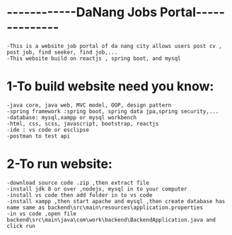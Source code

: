 # ------------DaNang Jobs Portal--------------
    -This is a website job portal of da nang city allows users post cv , post job, find seeker, find job,...
    -This website build on reactjs , spring boot, and mysql
# 1-To build website need you know:
    -java core, java web, MVC model, OOP, design pattern
    -spring framework :spring boot, spring data jpa,spring security,...
    -database: mysql,xampp or mysql workbench
    -html, css, scss, javascript, bootstrap, reactjs
    -ide : vs code or esclipse
    -postman to test api
# 2-To run website:
    -download source code .zip ,then extract file 
    -install jdk 8 or over ,nodejs, mysql in to your computer
    -install vs code then add folder in to vs code 
    -install xampp ,then start apache and mysql ,then create database has name same as backend\src\main\resources\application.properties 
    -in vs code ,open file backend\src\main\java\com\work\backend\BackendApplication.java and click run 
